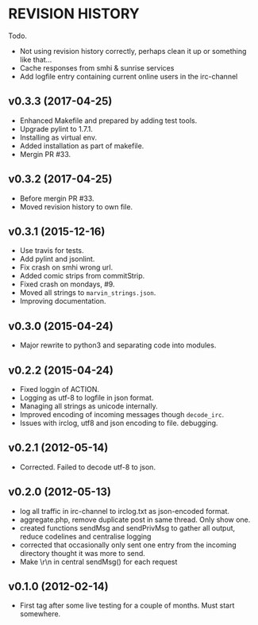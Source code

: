 REVISION HISTORY
==================

Todo.

* Not using revision history correctly, perhaps clean it up or something like that...
* Cache responses from smhi & sunrise services
* Add logfile entry containing current online users in the irc-channel


v0.3.3 (2017-04-25)
-------------------

* Enhanced Makefile and prepared by adding test tools.
* Upgrade pylint to 1.7.1.
* Installing as virtual env.
* Added installation as part of makefile.
* Mergin PR #33.


v0.3.2 (2017-04-25)
-------------------

* Before mergin PR #33.
* Moved revision history to own file.


v0.3.1 (2015-12-16)
-------------------

* Use travis for tests.
* Add pylint and jsonlint.
* Fix crash on smhi wrong url.
* Added comic strips from commitStrip.
* Fixed crash on mondays, #9.
* Moved all strings to `marvin_strings.json`.
* Improving documentation.


v0.3.0 (2015-04-24) 
-------------------

* Major rewrite to python3 and separating code into modules.


v0.2.2 (2015-04-24) 
-------------------

* Fixed loggin of ACTION.
* Logging as utf-8 to logfile in json format.
* Managing all strings as unicode internally.
* Improved encoding of incoming messages though `decode_irc`.
* Issues with irclog, utf8 and json encoding to file. debugging.


v0.2.1 (2012-05-14) 
-------------------

* Corrected. Failed to decode utf-8 to json.


v0.2.0 (2012-05-13) 
-------------------

* log all traffic in irc-channel to irclog.txt as json-encoded format.
* aggregate.php, remove duplicate post in same thread. Only show one.
* created functions sendMsg and sendPrivMsg to gather all output, reduce codelines and centralise 
  logging
* corrected that occasionally only sent one entry from the incoming directory thought it was more 
  to send.
* Make \r\n in central sendMsg() for each request


v0.1.0 (2012-02-14) 
-------------------

* First tag after some live testing for a couple of months. Must start somewhere. 
